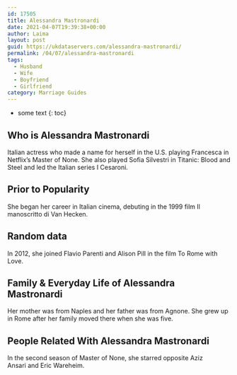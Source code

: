 ```yaml
---
id: 17505
title: Alessandra Mastronardi
date: 2021-04-07T19:39:38+00:00
author: Laima
layout: post
guid: https://ukdataservers.com/alessandra-mastronardi/
permalink: /04/07/alessandra-mastronardi
tags:
  - Husband
  - Wife
  - Boyfriend
  - Girlfriend
category: Marriage Guides
---
```


* some text
{: toc}


## Who is Alessandra Mastronardi
                  
                  
                  
Italian actress who made a name for herself in the U.S. playing Francesca in Netflix&#8217;s Master of None. She also played Sofia Silvestri in Titanic: Blood and Steel and led the Italian series I Cesaroni. 
                  
              
            
              
            
                
                
                
## Prior to Popularity
                  
                  
                  
She began her career in Italian cinema, debuting in the 1999 film Il manoscritto di Van Hecken. 
                  
              
            
              
            
                
                
                
## Random data
                  
                  
                  
In 2012, she joined Flavio Parenti and Alison Pill in the film To Rome with Love. 
                  
              
            
              
            
                
                
                
## Family & Everyday Life of Alessandra Mastronardi
                  
                  
                  
Her mother was from Naples and her father was from Agnone. She grew up in Rome after her family moved there when she was five. 
                  
              
            
              
            
                
                
                
## People Related With Alessandra Mastronardi
                  
                  
                  
In the second season of Master of None, she starred opposite Aziz Ansari and Eric Wareheim. 
                  
              
            
              
            
                
              
            
              
              
            
            
              
            
          
          
          